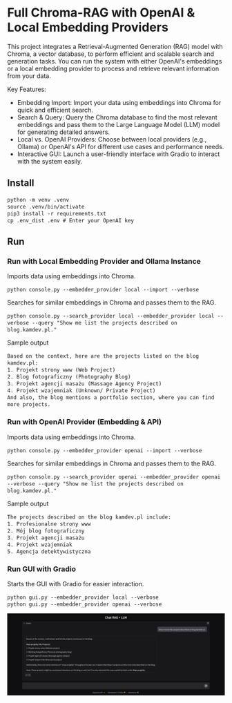 # Full Chroma-RAG with OpenAI & Local Embedding Providers

This project integrates a Retrieval-Augmented Generation (RAG) model with Chroma, a vector database, to perform efficient and scalable search and generation tasks. You can run the system with either OpenAI's embeddings or a local embedding provider to process and retrieve relevant information from your data.

Key Features:
- Embedding Import: Import your data using embeddings into Chroma for quick and efficient search.
- Search & Query: Query the Chroma database to find the most relevant embeddings and pass them to the Large Language Model (LLM) model for generating detailed answers.
- Local vs. OpenAI Providers: Choose between local providers (e.g., Ollama) or OpenAI's API for different use cases and performance needs.
- Interactive GUI: Launch a user-friendly interface with Gradio to interact with the system easily.


## Install
```
python -m venv .venv
source .venv/bin/activate
pip3 install -r requirements.txt
cp .env_dist .env # Enter your OpenAI key
```

## Run

### Run with Local Embedding Provider and Ollama Instance

Imports data using embeddings into Chroma.
```
python console.py --embedder_provider local --import --verbose
```

Searches for similar embeddings in Chroma and passes them to the RAG.
```
python console.py --search_provider local --embedder_provider local --verbose --query "Show me list the projects described on blog.kamdev.pl."
```

Sample output
```
Based on the context, here are the projects listed on the blog kamdev.pl:
1. Projekt strony www (Web Project)
2. Blog fotograficzny (Photography Blog)
3. Projekt agencji masażu (Massage Agency Project)
4. Projekt wzajemniak (Unknown/ Private Project)
And also, the blog mentions a portfolio section, where you can find more projects.                                                      
```

### Run with OpenAI Provider (Embedding & API)

Imports data using embeddings into Chroma.
```
python console.py --embedder_provider openai --import --verbose 
```

Searches for similar embeddings in Chroma and passes them to the RAG.
```
python console.py --search_provider openai --embedder_provider openai --verbose --query "Show me list the projects described on blog.kamdev.pl."
```

Sample output
```
The projects described on the blog kamdev.pl include: 
1. Profesionalne strony www    
2. Mój blog fotograficzny 
3. Projekt agencji masażu
4. Projekt wzajemniak
5. Agencja detektywistyczna
```

### Run GUI with Gradio

Starts the GUI with Gradio for easier interaction.
```
python gui.py --embedder_provider local --verbose
python gui.py --embedder_provider openai --verbose
```

![gradio.png](gradio.png)
